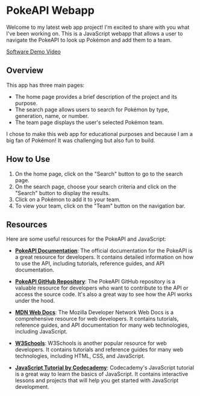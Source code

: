 # PokeAPI Webapp

Welcome to my latest web app project! I'm excited to share with you what I've been working on. This is a JavaScript webapp that allows a user to navigate the PokeAPI to look up Pokémon and add them to a team.

[Software Demo Video](/)

## Overview

This app has three main pages:

- The home page provides a brief description of the project and its purpose.
- The search page allows users to search for Pokémon by type, generation, name, or number.
- The team page displays the user's selected Pokémon team.

I chose to make this web app for educational purposes and because I am a big fan of Pokémon! It was challenging but also fun to build.

## How to Use

1. On the home page, click on the "Search" button to go to the search page.
2. On the search page, choose your search criteria and click on the "Search" button to display the results.
3. Click on a Pokémon to add it to your team.
4. To view your team, click on the "Team" button on the navigation bar.

## Resources

Here are some useful resources for the PokeAPI and JavaScript:

- **[PokeAPI Documentation](https://pokeapi.co/docs/v2)**: The official documentation for the PokeAPI is a great resource for developers. It contains detailed information on how to use the API, including tutorials, reference guides, and API documentation.

- **[PokeAPI GitHub Repository](https://github.com/PokeAPI/pokeapi)**: The PokeAPI GitHub repository is a valuable resource for developers who want to contribute to the API or access the source code. It's also a great way to see how the API works under the hood.

- **[MDN Web Docs](https://developer.mozilla.org/en-US/)**: The Mozilla Developer Network Web Docs is a comprehensive resource for web developers. It contains tutorials, reference guides, and API documentation for many web technologies, including JavaScript.

- **[W3Schools](https://www.w3schools.com/)**: W3Schools is another popular resource for web developers. It contains tutorials and reference guides for many web technologies, including HTML, CSS, and JavaScript.

- **[JavaScript Tutorial by Codecademy](https://www.codecademy.com/learn/introduction-to-javascript)**: Codecademy's JavaScript tutorial is a great way to learn the basics of JavaScript. It contains interactive lessons and projects that will help you get started with JavaScript development.
